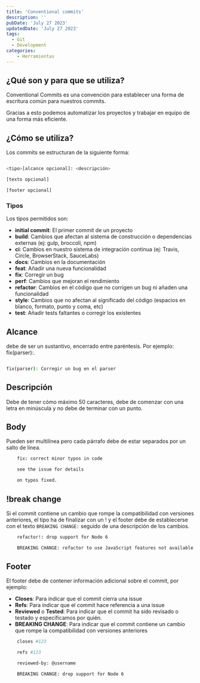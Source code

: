 ```yaml
---
title: 'Conventional commits'
description: ''
pubDate: 'July 27 2023'
updatedDate: 'July 27 2023'
tags:
  - Git
  - Development
categories:
    - Herramientas
---
```

## ¿Qué son y para que se utiliza?

Conventional Commits es una convención para establecer una forma de escritura común para nuestros commits.

Gracias a esto podemos automatizar los proyectos y trabajar en equipo de una forma más eficiente.

## ¿Cómo se utiliza?

Los commits se estructuran de la siguiente forma:

```bash

<tipo>[alcance opcional]: <descripción>

[texto opcional]

[footer opcional]

```

### Tipos

Los tipos permitidos son:

- **initial commit**: El primer commit de un proyecto
- **build**: Cambios que afectan al sistema de construcción o dependencias externas (ej: gulp, broccoli, npm)
- **ci**: Cambios en nuestro sistema de integración continua (ej: Travis, Circle, BrowserStack, SauceLabs)
- **docs**: Cambios en la documentación
- **feat**: Añadir una nueva funcionalidad
- **fix**: Corregir un bug
- **perf**: Cambios que mejoran el rendimiento
- **refactor**: Cambios en el código que no corrigen un bug ni añaden una funcionalidad
- **style**: Cambios que no afectan al significado del código (espacios en blanco, formato, punto y coma, etc)
- **test**: Añadir tests faltantes o corregir los existentes

## Alcance

debe de ser un sustantivo, encerrado entre paréntesis. Por ejemplo: fix(parser):.

```bash

fix(parser): Corregir un bug en el parser

```

## Descripción

Debe de tener cómo máximo 50 caracteres, debe de comenzar con una letra en minúscula y no debe de terminar con un punto.

## Body

Pueden ser multilínea pero cada párrafo debe de estar separados por un salto de línea.

```bash
    fix: correct minor typos in code

    see the issue for details

    on typos fixed.
```

## !break change

Si el commit contiene un cambio que rompe la compatibilidad con versiones anteriores, el tipo ha de finalizar con un ! y el footer debe de establecerse con el texto `BREAKING CHANGE:` seguido de una descripción de los cambios.

```bash
    refactor!: drop support for Node 6

    BREAKING CHANGE: refactor to use JavaScript features not available in Node 6.
```

## Footer

El footer debe de contener información adicional sobre el commit, por ejemplo:

- **Closes**: Para indicar que el commit cierra una issue
- **Refs**: Para indicar que el commit hace referencia a una issue
- **Reviewed** o **Tested**: Para indicar que el commit ha sido revisado o testado y especificamos por quién.
- **BREAKING CHANGE**: Para indicar que el commit contiene un cambio que rompe la compatibilidad con versiones anteriores

```bash
    closes #123

    refs #123

    reviewed-by: @username

    BREAKING CHANGE: drop support for Node 6
```
